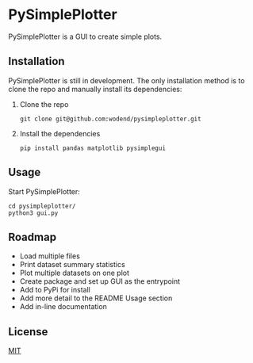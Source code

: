 # PySimplePlotter

PySimplePlotter is a GUI to create simple plots.

## Installation

PySimplePlotter is still in development. The only installation method is to
clone the repo and manually install its dependencies:

1. Clone the repo

    ```
    git clone git@github.com:wodend/pysimpleplotter.git
    ```

2. Install the dependencies

    ```
    pip install pandas matplotlib pysimplegui
    ```

## Usage

Start PySimplePlotter:

```
cd pysimpleplotter/
python3 gui.py
```

## Roadmap

- Load multiple files
- Print dataset summary statistics
- Plot multiple datasets on one plot
- Create package and set up GUI as the entrypoint
- Add to PyPi for install
- Add more detail to the README Usage section
- Add in-line documentation

## License

[MIT](https://choosealicense.com/licenses/mit/)
